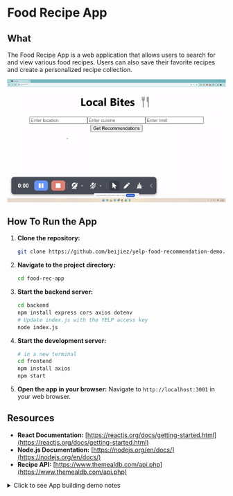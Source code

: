 # Food Recipe App

## What
The Food Recipe App is a web application that allows users to search for and view various food recipes. Users can also save their favorite recipes and create a personalized recipe collection.

![Demo gif](./assets/yelp-food-rec.gif)

## How To Run the App
1. **Clone the repository:**
    ```bash
    git clone https://github.com/beijiez/yelp-food-recommendation-demo.git
    ```
2. **Navigate to the project directory:**
    ```bash
    cd food-rec-app
    ```
3. **Start the backend server:**
    ```bash
    cd backend
    npm install express cors axios dotenv
    # Update index.js with the YELP access key
    node index.js
    ```
4. **Start the development server:**
    ```bash
    # in a new terminal
    cd frontend
    npm install axios
    npm start
    ```
5. **Open the app in your browser:**
    Navigate to `http://localhost:3001` in your web browser.

## Resources
- **React Documentation:** [https://reactjs.org/docs/getting-started.html](https://reactjs.org/docs/getting-started.html)
- **Node.js Documentation:** [https://nodejs.org/en/docs/](https://nodejs.org/en/docs/)
- **Recipe API:** [https://www.themealdb.com/api.php](https://www.themealdb.com/api.php)

<details>
  <summary>Click to see App building demo notes</summary>

## Demo notes: HowTo Setup from scratch

```bash
# James: "Hello everyone! Today, we'll be building a full-stack web application live. We'll use Node.js for the backend, React for the frontend, and GitHub Copilot as our coding assistant to help streamline the development process. In the first half, I'll take on the role of the customer and Beijie will build out the application prototype, while I give requirements and feedback. In the second half, we'll switch roles — I will enhance the prototype by adding additional feature, but more on that later. OK, let's get started"

# James: "Everyday, I seem to have trouble deciding what to eat for lunch. I want an app that can recommend me some restaurants based on my location and cuisine preference. Can you build that for me?"
# Beijie: "yes of course. I am hungry as well. let's do it"
# Make project directory
mkdir client server
```

```bash
cd server
npm install express cors axios dotenv
touch index.js
# edit index.js, use copilot to "Generate a API to call GET on yelp business API to retrieve a list of restaurants given input of 
# location, cuisine, and limit. Show restaurant name, rating, price, and url. Make sure to handle CORS"
node index.js
```

```bash
# Open new terminal
cd client
npx create-react-app .
# In index.js, comment out two reportWebVitals() and 
#   import reportWebVitals from './reportWebVitals';
npm install axios
# edit App.js, use copilot to "generate a form that takes in location, cuisine, and limit
# make sure it gets from the server api /restaurants and serving port 3000
# Restaurant output should have name, rating, price ($), and url"
npm start
Y
```

```bash
# Demo the app
# Beijie: "I think that is our prototype for this restaurant web service. How does this look James? And questions comments before I pass it over to James?"
# "push to git", pass to James
```

```bash
# Beijie: "Now we will swap roles, I will be the customer, while James will add more features to the app"
# Beijie: "I want validation added to the app such that if the user tries to submit while leaving cuisine, location, or limit empty, an error shows that they're missing it."
```
```bash
cd server
# select 'validator.js'
# prompt: "Create a validator class that satisfies the requirements: cuisine, location, and limit are required. limit must be an integer. Then, show me how to integrate it into my server code."
```
```bash
cd client
# select 'App.js'
# prompt: "Modify this code to surface the error message from the server side validator at the bottom of the page and in red text."
# demonstrate changes in app
cd server 
npm i
node index.js
cd ../client
npm i
npm start
```
```bash
cd server
# select 'tests/validator.test.js'
# prompt: "Generate some unit tests for the Validator class."
npm i jest --save-dev
add npm test script to package.json
"scripts": {
    "test": "jest"
}
npm test
```
```bash
# select 'validator.js'
# break it (remove an 'if' block) & re-run tests
# prompt: "My tests are failing. How should I fix my code?"
npm test
# Now our tests are all passing again
```
```bash
# Beijie: "Great! Can we talk about how we would deploy this app to the cloud? Perhaps with a Terraform template? Can you help me with that?"
# Go to Copilot Edits, select files
# prompt: "Generate terraform that uses the Azure provider to deploy this project as a webapp, and show me what commands i would run to execute the terraform, bundle my app, and deploy to those Azure resources"
```
```bash
Bejie: "Can we add a README so others know how this works?"
# create README
# try autocomplete with copilot (fails)
# try generating README with project file context (success)
```

</details>
